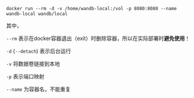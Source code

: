 ```shell
docker run --rm -d -v /home/wandb-local:/vol -p 8080:8080 --name wandb-local wandb/local
```
其中，

`--rm` 表示在docker容器退出（exit）时删除容器，所以在实际部署时**避免使用**！

`-d` (`--detach`) 表示后台运行

`-v` 将数据卷链接到本地

`-p` 表示端口映射

`--name` 为容器名，不能重复
